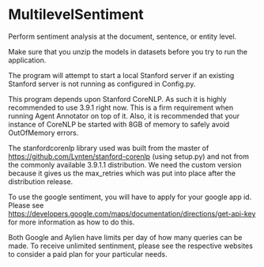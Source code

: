 # MultilevelSentiment
Perform sentiment analysis at the document, sentence, or entity level.

Make sure that you unzip the models in datasets before you try to run the application.

The program will attempt to start a local Stanford server if an existing Stanford server is not running as configured in Config.py.

This program depends upon Stanford CoreNLP.  As such it is highly recommended to use 3.9.1 right now.  This is a firm requirement when running Agent Annotator on top of it.  Also, it is recommended that your instance of CoreNLP be started with 8GB of memory to safely avoid OutOfMemory errors.

The stanfordcorenlp library used was built from the master of https://github.com/Lynten/stanford-corenlp (using setup.py) and not from the commonly available 3.9.1.1 distribution.  We need the custom version because it gives us the max_retries which was put into place after the distribution release.

To use the google sentiment, you will have to apply for your google app id.  Please see https://developers.google.com/maps/documentation/directions/get-api-key for more information as how to do this.

Both Google and Aylien have limits per day of how many queries can be made.  To receive unlimited sentinment, please see the respective websites to consider a paid plan for your particular needs.
